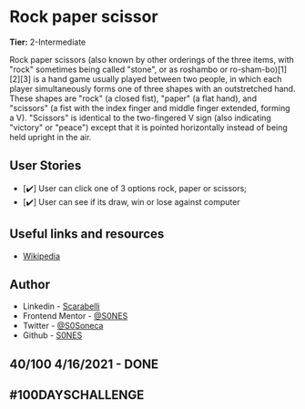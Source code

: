 # Rock paper scissor

**Tier:** 2-Intermediate

Rock paper scissors (also known by other orderings of the three items, with "rock" sometimes being called "stone", or as roshambo or ro-sham-bo)[1][2][3] is a hand game usually played between two people, in which each player simultaneously forms one of three shapes with an outstretched hand. These shapes are "rock" (a closed fist), "paper" (a flat hand), and "scissors" (a fist with the index finger and middle finger extended, forming a V). "Scissors" is identical to the two-fingered V sign (also indicating "victory" or "peace") except that it is pointed horizontally instead of being held upright in the air. 

## User Stories

-   [✔️] User can click one of 3 options rock, paper or scissors;
-   [✔️] User can see if its draw, win or lose against computer


## Useful links and resources

- [Wikipedia](https://en.wikipedia.org/wiki/Rock_paper_scissors)
  
## Author

- Linkedin - [Scarabelli](https://www.linkedin.com/in/scarabelli/)
- Frontend Mentor - [@S0NES](https://www.frontendmentor.io/profile/S0NES)
- Twitter - [@S0Soneca](https://www.twitter.com/S0Soneca)
- Github - [S0NES](https://github.com/S0NES)

## 40/100 4/16/2021 - DONE

## #100DAYSCHALLENGE
